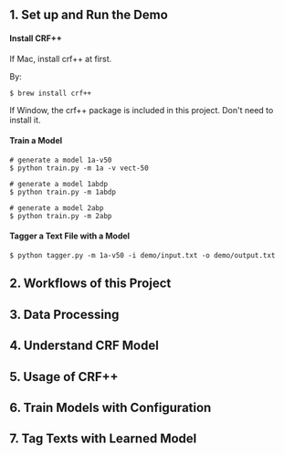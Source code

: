 ## 1. Set up and Run the Demo

#### Install CRF++

If Mac, install crf++ at first.

By:

```Shell
$ brew install crf++ 
```

If Window, the crf++ package is included in this project. Don't need to install it.

#### Train a Model

```shell
# generate a model 1a-v50
$ python train.py -m 1a -v vect-50

# generate a model 1abdp
$ python train.py -m 1abdp

# generate a model 2abp
$ python train.py -m 2abp
```



####  Tagger a Text File with a Model

```shell
$ python tagger.py -m 1a-v50 -i demo/input.txt -o demo/output.txt
```



## 2. Workflows of this Project

## 3. Data Processing

## 4. Understand CRF Model

## 5. Usage of CRF++

## 6. Train Models with Configuration

## 7. Tag Texts with Learned Model 